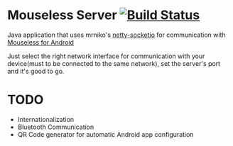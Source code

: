# Mouseless Server [![Build Status](https://travis-ci.org/rodrigogs/mouseless-server.svg?branch=master)](https://travis-ci.org/rodrigogs/mouseless-server)

Java application that uses mrniko's [netty-socketio](https://github.com/mrniko/netty-socketio) for communication with [Mouseless for Android](https://github.com/rodrigogs/mouseless)

Just select the right network interface for communication with your device(must to be connected to the same network), set the server's port and it's good to go.

# TODO
* Internationalization
* Bluetooth Communication
* QR Code generator for automatic Android app configuration
